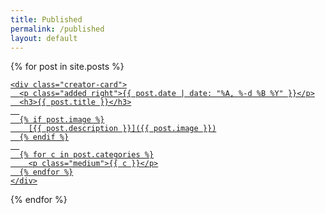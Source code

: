 ```yaml
---
title: Published
permalink: /published
layout: default
---
```


{% for post in site.posts %}
  <a class="greyscale" href="{{ post.url }}">
  
    <div class="creator-card">
      <p class="added right">{{ post.date | date: "%A, %-d %B %Y" }}</p>
      <h3>{{ post.title }}</h3>
      
      {% if post.image %}
        [{{ post.description }}]({{ post.image }})
      {% endif %}
      
      {% for c in post.categories %}
        <p class="medium">{{ c }}</p>
      {% endfor %}
    </div>
    
  </a>
{% endfor %}

